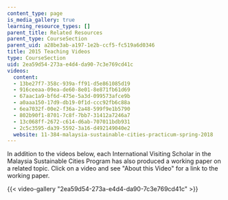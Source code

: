 ```yaml
---
content_type: page
is_media_gallery: true
learning_resource_types: []
parent_title: Related Resources
parent_type: CourseSection
parent_uid: a28be3ab-a197-1e2b-ccf5-fc519a6d0346
title: 2015 Teaching Videos
type: CourseSection
uid: 2ea59d54-273a-e4d4-da90-7c3e769cd41c
videos:
  content:
  - 13be27f7-358c-939a-ff91-d5e861085d19
  - 916ceeaa-09ea-de60-8e01-8e871fb61d69
  - 67aac1a9-bf6d-475e-5a3d-099573afce9b
  - a0aaa150-17d9-db19-0f1d-ccc92fb6c88a
  - 6ea7032f-00e2-f36a-2a48-599f9e1b5790
  - 802b90f1-8701-7c8f-7bb7-31412a7246a7
  - 13c068ff-2672-c614-d6ab-707011bdb931
  - 2c5c3595-da39-5592-3a16-d492149040e2
  website: 11-384-malaysia-sustainable-cities-practicum-spring-2018
---
```


In addition to the videos below, each International Visiting Scholar in the Malaysia Sustainable Cities Program has also produced a working paper on a related topic. Click on a video and see "About this Video" for a link to the working paper.

{{< video-gallery "2ea59d54-273a-e4d4-da90-7c3e769cd41c" >}}

